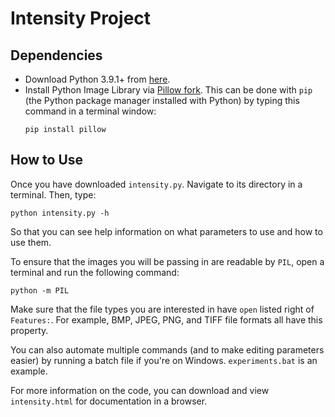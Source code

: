 ﻿# Intensity Project

## Dependencies
* Download Python 3.9.1+ from [here](https://www.python.org/downloads/).
* Install Python Image Library via [Pillow fork](https://pypi.org/project/Pillow/). This can be done with `pip` (the Python package manager installed with Python) by typing this command in a terminal window:
    ```
    pip install pillow
    ```

## How to Use
Once you have downloaded `intensity.py`. Navigate to its directory in a terminal. Then, type:
```
python intensity.py -h
```
So that you can see help information on what parameters to use and how to use them.

To ensure that the images you will be passing in are readable by `PIL`, open a terminal and run the following command:
```
python -m PIL
```
Make sure that the file types you are interested in have `open` listed right of `Features:`. For example, BMP, JPEG, PNG, and TIFF file formats all have this property.

You can also automate multiple commands (and to make editing parameters easier) by running a batch file if you're on Windows. `experiments.bat` is an example.

For more information on the code, you can download and view `intensity.html` for documentation in a browser.
